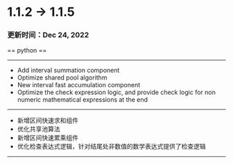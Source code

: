 # 1.1.2 -> 1.1.5

### 更新时间：Dec 24, 2022

== python ==
<hr>

* Add interval summation component
* Optimize shared pool algorithm
* New interval fast accumulation component
* Optimize the check expression logic, and provide check logic for non numeric mathematical expressions at the end

<hr>

* 新增区间快速求和组件
* 优化共享池算法
* 新增区间快速累乘组件
* 优化检查表达式逻辑，针对结尾处非数值的数学表达式提供了检查逻辑

<hr>